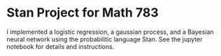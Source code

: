 # Stan Project for Math 783

I implemented a logistic regression, a gaussian process, and a Bayesian neural network using the probabilitic language Stan. See the jupyter notebook for details and instructions.

